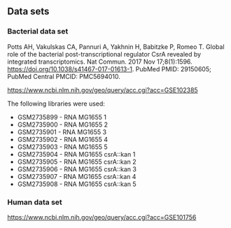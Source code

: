 ## Data sets

### Bacterial data set

Potts AH, Vakulskas CA, Pannuri A, Yakhnin H, Babitzke P, Romeo
T. Global role of the bacterial post-transcriptional regulator CsrA
revealed by integrated transcriptomics. Nat Commun. 2017 Nov
17;8(1):1596. https://doi.org/10.1038/s41467-017-01613-1. PubMed PMID:
29150605; PubMed Central PMCID: PMC5694010.

https://www.ncbi.nlm.nih.gov/geo/query/acc.cgi?acc=GSE102385

The following libraries were used:
- GSM2735899 - RNA MG1655 1
- GSM2735900 - RNA MG1655 2
- GSM2735901 - RNA MG1655 3
- GSM2735902 - RNA MG1655 4
- GSM2735903 - RNA MG1655 5
- GSM2735904 - RNA MG1655 csrA::kan 1
- GSM2735905 - RNA MG1655 csrA::kan 2
- GSM2735906 - RNA MG1655 csrA::kan 3
- GSM2735907 - RNA MG1655 csrA::kan 4
- GSM2735908 - RNA MG1655 csrA::kan 5

### Human data set

https://www.ncbi.nlm.nih.gov/geo/query/acc.cgi?acc=GSE101756

